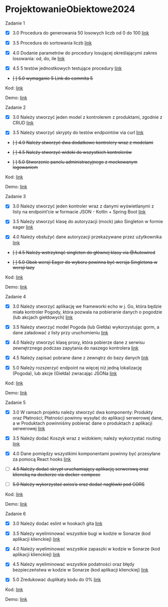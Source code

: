 # ProjektowanieObiektowe2024

Zadanie 1

- [x] 3.0 Procedura do generowania 50 losowych liczb od 0 do 100 [link](https://github.com/Maciej01032001/ProjektowanieObiektowe2024/blob/main/Zadanie1/Zadanie1.pas)

- [x] 3.5 Procedura do sortowania liczb [link](https://github.com/Maciej01032001/ProjektowanieObiektowe2024/blob/main/Zadanie1/Zadanie1.pas)

- [x] 4.0 Dodanie parametrów do procedury losującej określającymi zakres losowania: od, do, ile [link](https://github.com/Maciej01032001/ProjektowanieObiektowe2024/blob/main/Zadanie1/Zadanie1.pas)

- [X] 4.5 5 testów jednostkowych testujące procedury [link](https://github.com/Maciej01032001/ProjektowanieObiektowe2024/blob/main/Zadanie1/Zadanie1.pas)

- ~~[ ] 5.0 wymaganie 5 Link do commita 5~~

Kod: [link](https://github.com/Maciej01032001/ProjektowanieObiektowe2024/blob/main/Zadanie1/Zadanie1.pas)

Demo: [link](https://github.com/Maciej01032001/ProjektowanieObiektowe2024/blob/main/Demos/Demo%20Zadanie1%20Pascal.mp4)


Zadanie 2

- [x] 3.0 Należy stworzyć jeden model z kontrolerem z produktami, zgodnie z CRUD [link](https://github.com/Maciej01032001/ProjektowanieObiektowe2024/commit/57f0ab0ff871d081327508c964f4b058de96fc0b)

- [x] 3.5 Należy stworzyć skrypty do testów endpointów via curl [link](https://github.com/Maciej01032001/ProjektowanieObiektowe2024/commit/57f0ab0ff871d081327508c964f4b058de96fc0b)

- ~~[ ] 4.0 Należy stworzyć dwa dodatkowe kontrolery wraz z modelami~~

- ~~[ ] 4.5 Należy stworzyć widoki do wszystkich kontrolerów~~

- ~~[ ] 5.0 Stworzenie panelu administracyjnego z mockowanym logowaniem~~

Kod: [link](https://github.com/Maciej01032001/ProjektowanieObiektowe2024/tree/main/Zadanie2/projobj)

Demo: [link](https://github.com/Maciej01032001/ProjektowanieObiektowe2024/blob/main/Demos/Demo%20Zadanie2%20Symphony.mp4)


Zadanie 3

- [x] 3.0 Należy stworzyć jeden kontroler wraz z danymi wyświetlanymi z listy na endpoint’cie w formacie JSON - Kotlin + Spring Boot [link](https://github.com/Maciej01032001/ProjektowanieObiektowe2024/commit/f5bd215da0581390dc09921ac26d88f3743e5c47)

- [x] 3.5 Należy stworzyć klasę do autoryzacji (mock) jako Singleton w formie eager [link](https://github.com/Maciej01032001/ProjektowanieObiektowe2024/commit/f5bd215da0581390dc09921ac26d88f3743e5c47)

- [x] 4.0 Należy obsłużyć dane autoryzacji przekazywane przez użytkownika [link](https://github.com/Maciej01032001/ProjektowanieObiektowe2024/commit/f5bd215da0581390dc09921ac26d88f3743e5c47)

- ~~[ ] 4.5 Należy wstrzyknąć singleton do głównej klasy via @Autowired~~

- ~~[ ] 5.0 Obok wersji Eager do wyboru powinna być wersja Singletona w wersji lazy~~

Kod: [link](https://github.com/Maciej01032001/ProjektowanieObiektowe2024/tree/main/Zadanie3/ProjektowanieObiektowe3)

Demo: [link](https://github.com/Maciej01032001/ProjektowanieObiektowe2024/blob/main/Demos/Demo%20Zadanie3%20Spring-boot.mp4)

Zadanie 4

- [x] 3.0 Należy stworzyć aplikację we frameworki echo w j. Go, która będzie miała kontroler Pogody, która pozwala na pobieranie danych o pogodzie (lub akcjach giełdowych) [link](https://github.com/Maciej01032001/ProjektowanieObiektowe2024/commit/554100bfd0f0777139df670fdcb4decd2f2ac8e2)

- [x] 3.5 Należy stworzyć model Pogoda (lub Giełda) wykorzystując gorm, a dane załadować z listy przy uruchomieniu [link](https://github.com/Maciej01032001/ProjektowanieObiektowe2024/commit/554100bfd0f0777139df670fdcb4decd2f2ac8e2)

- [x] 4.0 Należy stworzyć klasę proxy, która pobierze dane z serwisu zewnętrznego podczas zapytania do naszego kontrolera [link](https://github.com/Maciej01032001/ProjektowanieObiektowe2024/commit/554100bfd0f0777139df670fdcb4decd2f2ac8e2)

- [x] 4.5 Należy zapisać pobrane dane z zewnątrz do bazy danych [link](https://github.com/Maciej01032001/ProjektowanieObiektowe2024/commit/554100bfd0f0777139df670fdcb4decd2f2ac8e2)

- [x] 5.0 Należy rozszerzyć endpoint na więcej niż jedną lokalizację (Pogoda), lub akcje (Giełda) zwracając JSONa [link](https://github.com/Maciej01032001/ProjektowanieObiektowe2024/commit/554100bfd0f0777139df670fdcb4decd2f2ac8e2)

Kod: [link](https://github.com/Maciej01032001/ProjektowanieObiektowe2024/tree/main/Zadanie4/ProjObiektowe4)

Demo: [link](https://github.com/Maciej01032001/ProjektowanieObiektowe2024/blob/main/Demos/Demo%20Zadanie4%20Go.mp4)

Zadanie 5

- [x] 3.0 W ramach projektu należy stworzyć dwa komponenty: Produkty oraz Płatności; Płatności powinny wysyłać do aplikacji serwerowej dane, a w Produktach powinniśmy pobierać dane o produktach z aplikacji serwerowej [link](https://github.com/Maciej01032001/ProjektowanieObiektowe2024/commit/b32e7c3e9a04e6d60b367ab6cef82de2b16efa25)

- [x] 3.5 Należy dodać Koszyk wraz z widokiem; należy wykorzystać routing [link](https://github.com/Maciej01032001/ProjektowanieObiektowe2024/commit/b32e7c3e9a04e6d60b367ab6cef82de2b16efa25)

- [x] 4.0 Dane pomiędzy wszystkimi komponentami powinny być przesyłane za pomocą React hooks [link](https://github.com/Maciej01032001/ProjektowanieObiektowe2024/commit/b32e7c3e9a04e6d60b367ab6cef82de2b16efa25)

- [ ] ~~4.5 Należy dodać skrypt uruchamiający aplikację serwerową oraz kliencką na dockerze via docker-compose~~

- [ ] ~~5.0 Należy wykorzystać axios’a oraz dodać nagłówki pod CORS~~

Kod: [link](https://github.com/Maciej01032001/ProjektowanieObiektowe2024/tree/main/Zadanie5)

Demo: [link](https://github.com/Maciej01032001/ProjektowanieObiektowe2024/blob/main/Demos/Demo%20Zadanie5%20Front.mp4)

Zadanie 6

- [x] 3.0 Należy dodać eslint w hookach gita [link](https://github.com/Maciej01032001/ProjektowanieObiektowe2024/commit/5992c1f440125c8dec8add693185e47951ce1567)

- [x] 3.5 Należy wyeliminować wszystkie bugi w kodzie w Sonarze (kod aplikacji klienckiej) [link](https://github.com/Maciej01032001/ProjektowanieObiektowe2024/commit/5992c1f440125c8dec8add693185e47951ce1567)

- [x] 4.0 Należy wyeliminować wszystkie zapaszki w kodzie w Sonarze (kod aplikacji klienckiej) [link](https://github.com/Maciej01032001/ProjektowanieObiektowe2024/commit/5992c1f440125c8dec8add693185e47951ce1567)

- [x] 4.5 Należy wyeliminować wszystkie podatności oraz błędy bezpieczeństwa w kodzie w Sonarze (kod aplikacji klienckiej) [link](https://github.com/Maciej01032001/ProjektowanieObiektowe2024/commit/5992c1f440125c8dec8add693185e47951ce1567)

- [x] 5.0 Zredukować duplikaty kodu do 0% [link](https://github.com/Maciej01032001/ProjektowanieObiektowe2024/commit/5992c1f440125c8dec8add693185e47951ce1567)

Kod: [link](https://github.com/Maciej01032001/ProjektowanieObiektowe2024/tree/main/Zadanie6)

Demo: [link](https://github.com/Maciej01032001/ProjektowanieObiektowe2024/blob/main/Demos/Demo%20Zadanie6%20SonarCloud.mp4)
